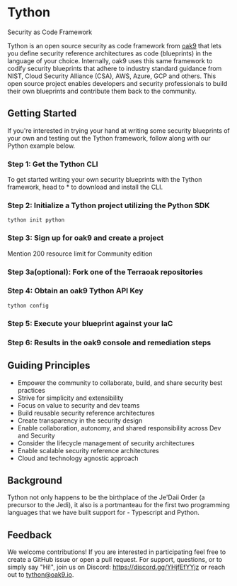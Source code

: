 # Tython
Security as Code Framework

Tython is an open source security as code framework from [oak9](https://www.oak9.io) that lets you define security reference architectures as code (blueprints) in the language of your choice. Internally, oak9 uses this same framework to codify security blueprints that adhere to industry standard guidance from NIST, Cloud Security Alliance (CSA), AWS, Azure, GCP and others. This open source project enables developers and security professionals to build their own blueprints and contribute them back to the community.

## Getting Started
If you're interested in trying your hand at writing some security blueprints of your own and testing out the Tython framework, follow along with our Python example below. 

### Step 1: Get the Tython CLI
To get started writing your own security blueprints with the Tython framework, head to * to download and install the CLI. 

### Step 2: Initialize a Tython project utilizing the Python SDK

`tython init python`

### Step 3: Sign up for oak9 and create a project 
Mention 200 resource limit for Community edition

### Step 3a(optional): Fork one of the Terraoak repositories

### Step 4: Obtain an oak9 Tython API Key

`tython config`

### Step 5: Execute your blueprint against your IaC

### Step 6: Results in the oak9 console and remediation steps

## Guiding Principles

* Empower the community to collaborate, build, and share security best practices
* Strive for simplicity and extensibility
* Focus on value to security and dev teams
* Build reusable security reference architectures
* Create transparency in the security design
* Enable collaboration, autonomy, and shared responsibility across Dev and Security
* Consider the lifecycle management of security architectures
* Enable scalable security reference architectures
* Cloud and technology agnostic approach

## Background

Tython not only happens to be the birthplace of the Je'Daii Order (a precursor to the Jedi), it also is a portmanteau for the first two programming languages that we have built support for - Typescript and Python.

## Feedback
We welcome contributions! If you are interested in participating feel free to create a GitHub issue or open a pull request. For support, questions, or to simply say "Hi!", join us on Discord: https://discord.gg/YHjfEfYYjz or reach out to tython@oak9.io.